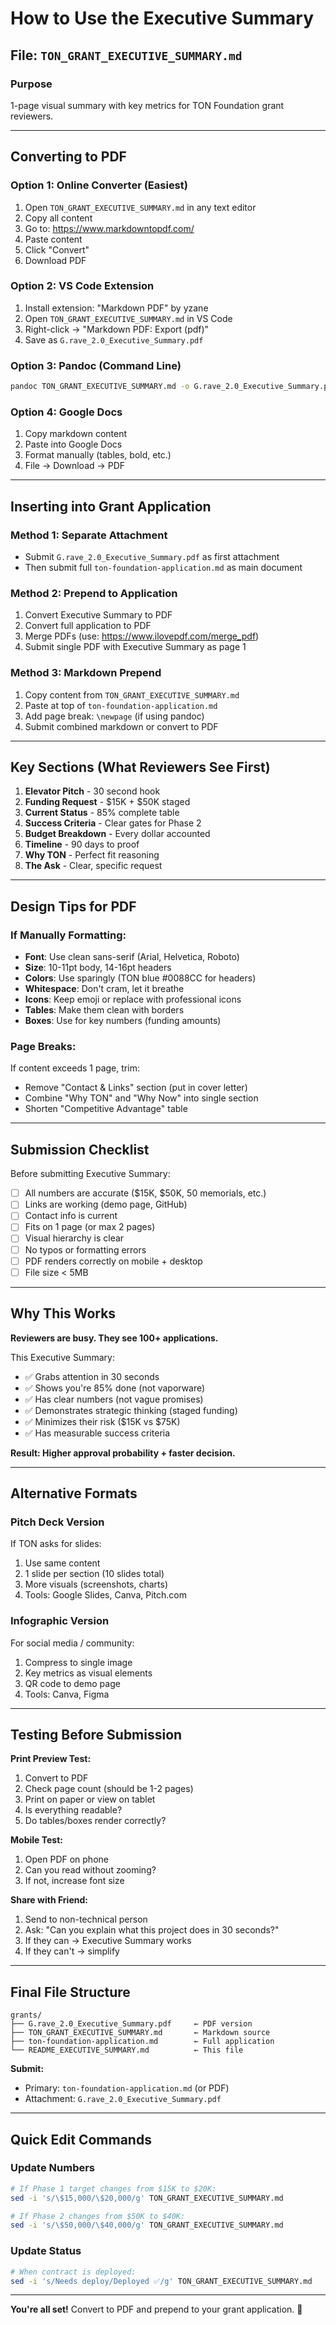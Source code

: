 # How to Use the Executive Summary

## File: `TON_GRANT_EXECUTIVE_SUMMARY.md`

### Purpose
1-page visual summary with key metrics for TON Foundation grant reviewers.

---

## Converting to PDF

### Option 1: Online Converter (Easiest)
1. Open `TON_GRANT_EXECUTIVE_SUMMARY.md` in any text editor
2. Copy all content
3. Go to: https://www.markdowntopdf.com/
4. Paste content
5. Click "Convert"
6. Download PDF

### Option 2: VS Code Extension
1. Install extension: "Markdown PDF" by yzane
2. Open `TON_GRANT_EXECUTIVE_SUMMARY.md` in VS Code
3. Right-click → "Markdown PDF: Export (pdf)"
4. Save as `G.rave_2.0_Executive_Summary.pdf`

### Option 3: Pandoc (Command Line)
```bash
pandoc TON_GRANT_EXECUTIVE_SUMMARY.md -o G.rave_2.0_Executive_Summary.pdf --pdf-engine=xelatex
```

### Option 4: Google Docs
1. Copy markdown content
2. Paste into Google Docs
3. Format manually (tables, bold, etc.)
4. File → Download → PDF

---

## Inserting into Grant Application

### Method 1: Separate Attachment
- Submit `G.rave_2.0_Executive_Summary.pdf` as first attachment
- Then submit full `ton-foundation-application.md` as main document

### Method 2: Prepend to Application
1. Convert Executive Summary to PDF
2. Convert full application to PDF
3. Merge PDFs (use: https://www.ilovepdf.com/merge_pdf)
4. Submit single PDF with Executive Summary as page 1

### Method 3: Markdown Prepend
1. Copy content from `TON_GRANT_EXECUTIVE_SUMMARY.md`
2. Paste at top of `ton-foundation-application.md`
3. Add page break: `\newpage` (if using pandoc)
4. Submit combined markdown or convert to PDF

---

## Key Sections (What Reviewers See First)

1. **Elevator Pitch** - 30 second hook
2. **Funding Request** - $15K + $50K staged
3. **Current Status** - 85% complete table
4. **Success Criteria** - Clear gates for Phase 2
5. **Budget Breakdown** - Every dollar accounted
6. **Timeline** - 90 days to proof
7. **Why TON** - Perfect fit reasoning
8. **The Ask** - Clear, specific request

---

## Design Tips for PDF

### If Manually Formatting:
- **Font**: Use clean sans-serif (Arial, Helvetica, Roboto)
- **Size**: 10-11pt body, 14-16pt headers
- **Colors**: Use sparingly (TON blue #0088CC for headers)
- **Whitespace**: Don't cram, let it breathe
- **Icons**: Keep emoji or replace with professional icons
- **Tables**: Make them clean with borders
- **Boxes**: Use for key numbers (funding amounts)

### Page Breaks:
If content exceeds 1 page, trim:
- Remove "Contact & Links" section (put in cover letter)
- Combine "Why TON" and "Why Now" into single section
- Shorten "Competitive Advantage" table

---

## Submission Checklist

Before submitting Executive Summary:

- [ ] All numbers are accurate ($15K, $50K, 50 memorials, etc.)
- [ ] Links are working (demo page, GitHub)
- [ ] Contact info is current
- [ ] Fits on 1 page (or max 2 pages)
- [ ] Visual hierarchy is clear
- [ ] No typos or formatting errors
- [ ] PDF renders correctly on mobile + desktop
- [ ] File size < 5MB

---

## Why This Works

**Reviewers are busy. They see 100+ applications.**

This Executive Summary:
- ✅ Grabs attention in 30 seconds
- ✅ Shows you're 85% done (not vaporware)
- ✅ Has clear numbers (not vague promises)
- ✅ Demonstrates strategic thinking (staged funding)
- ✅ Minimizes their risk ($15K vs $75K)
- ✅ Has measurable success criteria

**Result: Higher approval probability + faster decision.**

---

## Alternative Formats

### Pitch Deck Version
If TON asks for slides:
1. Use same content
2. 1 slide per section (10 slides total)
3. More visuals (screenshots, charts)
4. Tools: Google Slides, Canva, Pitch.com

### Infographic Version
For social media / community:
1. Compress to single image
2. Key metrics as visual elements
3. QR code to demo page
4. Tools: Canva, Figma

---

## Testing Before Submission

**Print Preview Test:**
1. Convert to PDF
2. Check page count (should be 1-2 pages)
3. Print on paper or view on tablet
4. Is everything readable?
5. Do tables/boxes render correctly?

**Mobile Test:**
1. Open PDF on phone
2. Can you read without zooming?
3. If not, increase font size

**Share with Friend:**
1. Send to non-technical person
2. Ask: "Can you explain what this project does in 30 seconds?"
3. If they can → Executive Summary works
4. If they can't → simplify

---

## Final File Structure

```
grants/
├── G.rave_2.0_Executive_Summary.pdf     ← PDF version
├── TON_GRANT_EXECUTIVE_SUMMARY.md       ← Markdown source
├── ton-foundation-application.md        ← Full application
└── README_EXECUTIVE_SUMMARY.md          ← This file
```

**Submit:**
- Primary: `ton-foundation-application.md` (or PDF)
- Attachment: `G.rave_2.0_Executive_Summary.pdf`

---

## Quick Edit Commands

### Update Numbers
```bash
# If Phase 1 target changes from $15K to $20K:
sed -i 's/\$15,000/\$20,000/g' TON_GRANT_EXECUTIVE_SUMMARY.md

# If Phase 2 changes from $50K to $40K:
sed -i 's/\$50,000/\$40,000/g' TON_GRANT_EXECUTIVE_SUMMARY.md
```

### Update Status
```bash
# When contract is deployed:
sed -i 's/Needs deploy/Deployed ✅/g' TON_GRANT_EXECUTIVE_SUMMARY.md
```

---

**You're all set!** Convert to PDF and prepend to your grant application. 🚀
